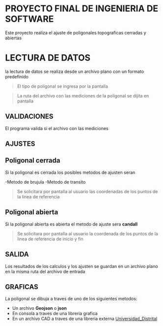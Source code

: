 # PROYECTO FINAL DE INGENIERIA DE SOFTWARE

Este proyecto realiza el ajuste de poligonales topograficas cerradas y abiertas 

# LECTURA DE DATOS  
la lectura de datos se realiza desde un archivo plano con un formato predefinido

>El tipo de poligonal se ingresa por la pantalla 

>La ruta del archivo con las mediciones de la poligonal se dijita en pantalla 

## VALIDACIONES
El programa valida si el archivo con las mediciones 

## AJUSTES 

## Poligonal cerrada 
Si la poligonal es cerrada los posibles metodos de ajusten seran 

-Metodo de brujula 
-Metodo de transito 

> Se solicitara por pantalla al usuario las coordenadas de los puntos de la linea de referencia 

## Poligonal abierta 
Si la poligonal abierta es abierta el metodo de ajuste sera **candall** 

> Se solicitara por pantalla al usuario la coordenada de los puntos de la linea de referencia de inicio y fin 

## SALIDA 
Los resultados de los calculos y los ajusten se guardan en un archivo plano en la misma ruta del archivo de entrada

## GRAFICAS 
La poligonal se dibuja a traves de uno de los siguientes metodos:

- Un archivo **Geojson** o **json**
- En consola a traves de una libreria grafica 
- En un archivo CAD a traves de una libreria externa 
[Universidad_Distrital](https://www.udistrital.edu.co)

